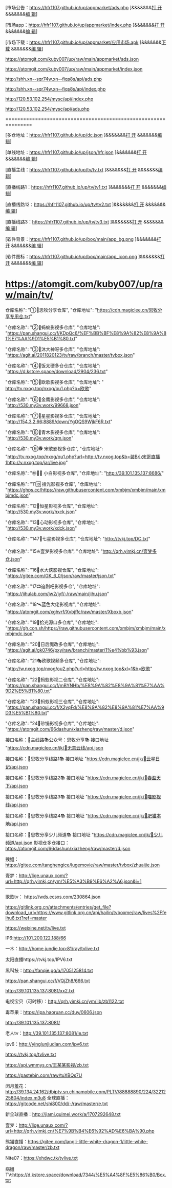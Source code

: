 
[市场公告：https://hfr1107.github.io/up/appmarket/ads.php ]&&&&&&&[打  开](https://hfr1107.github.io/up/appmarket/ads.php) &&&&&&&[编   辑](https://github.com/hfr1107/up/edit/main/appmarket/ads.php)]

[市场app：https://hfr1107.github.io/up/appmarket/index.php ]&&&&&&&[打  开](https://hfr1107.github.io/up/appmarket/index.php) &&&&&&&[编   辑](https://github.com/hfr1107/up/edit/main/appmarket/index.php)]

[市场下载：https://hfr1107.github.io/up/appmarket/应用市场.apk ]&&&&&&&[下  载](https://hfr1107.github.io/up/appmarket/应用市场.apk) &&&&&&&[编   辑](https://github.com/hfr1107/up/edit/main/appmarket/)]

https://atomgit.com/kuby007/up/raw/main/appmarket/ads.json

https://atomgit.com/kuby007/up/raw/main/appmarket/index.json

http://shh.xn--sqr74w.xn--fiqs8s/api/ads.php  

http://shh.xn--sqr74w.xn--fiqs8s/api/index.php

http://120.53.102.254/mysc/api/index.php

http://120.53.102.254/mysc/api/ads.php

===============================================================

[多仓地址：https://hfr1107.github.io/up/dc.json ]&&&&&&&[打   开](https://hfr1107.github.io/up/dc.json) &&&&&&&[编   辑](https://github.com/hfr1107/up/edit/main/dc.json)]

[单线地址：https://hfr1107.github.io/up/json/hfr.json ]&&&&&&&[打   开](https://hfr1107.github.io/up/json/hfr.json) &&&&&&&[编   辑](https://github.com/hfr1107/up/edit/main/json/hfr.json)]

[直播主线：https://hfr1107.github.io/up/tv/tv.txt ]&&&&&&&[打   开](https://hfr1107.github.io/up/tv/tv.txt) &&&&&&&[编   辑](https://github.com/hfr1107/up/edit/main/tv/tv.txt)]

[直播线路1：https://hfr1107.github.io/up/tv/tv1.txt ]&&&&&&&[打   开](https://hfr1107.github.io/up/tv/tv1.txt) &&&&&&&[编   辑](https://github.com/hfr1107/up/edit/main/tv/tv1.txt)]

[直播线路12：https://hfr1107.github.io/up/tv/tv2.txt ]&&&&&&&[打   开](https://hfr1107.github.io/up/tv/tv2.txt) &&&&&&&[编   辑](https://github.com/hfr1107/up/edit/main/tv/tv2.txt)]

[直播线路3：https://hfr1107.github.io/up/tv/tv3.txt ]&&&&&&&[打   开](https://hfr1107.github.io/up/tv/tv3.txt) &&&&&&&[编   辑](https://github.com/hfr1107/up/edit/main/tv/tv3.txt)]

[软件背景：https://hfr1107.github.io/up/box/main/app_bg.png ]&&&&&&&[打   开](https://hfr1107.github.io/up/box/main/app_bg.png) &&&&&&&[编   辑](https://github.com/hfr1107/up/edit/main/box/main)]

[软件图标：https://hfr1107.github.io/up/box/main/app_icon.png ]&&&&&&&[打   开](https://hfr1107.github.io/up/box/main/app_icon.png) &&&&&&&[编   辑](https://github.com/hfr1107/up/edit/main/box/main)]


https://atomgit.com/kuby007/up/raw/main/tv/
===============================================================
仓库名称": "①🥐思牧分享仓库",
"仓库地址": "https://cdn.magiclee.cn/思牧分享专用仓.txt"

"仓库名称": "②🎎蚂蚁影视多仓库",
"仓库地址": "https://pan.shangui.cc/f/KDpQc6/%EF%BB%BF%E8%9A%82%E8%9A%81%E7%AA%9D1%E5%B1%80.txt"

"仓库名称": "③🥣沐大神呀多仓库",
"仓库地址": "https://agit.ai/2011820123/tv/raw/branch/master/tvbox.json"

"仓库名称": "④🍚饭太硬多仓仓库",
"仓库地址": "https://d.kstore.space/download/2904/236.txt"

"仓库名称": "⑤🏮欧歌影视多仓库",
"仓库地址": " http://tv.nxog.top/nxog/ou1.php?b=欧歌"

"仓库名称": "⑥🥝金鹰影视多仓库",
"仓库地址": "http://530.my3v.work/99668.json"

"仓库名称": "⑦🌟星星影视多仓库",
"仓库地址": "http://154.3.2.66:8889/down/YgOQS9WjkF6R.txt"

"仓库名称": "⑧🌴青木影视多仓库",
"仓库地址": "http://530.my3v.work/qm.json"

"仓库名称": "⑨🕵 宋歌影视多仓库",
"仓库地址": "http://tv.nxog.top/nxog/ou1.php?url=http://tv.nxog.top&b=装B小宋哥直播1http://v.nxog.top/jar/live.jpg"

"仓库名称": "⑩🛀🏻 小白影视多仓库",
"仓库地址": "http://39.101.135.137:8686/"

"仓库名称": "11🆔 拾光影视多仓库",
"仓库地址": "https://ghps.cc/https://raw.githubusercontent.com/xmbjm/xmbjm/main/xmbjmdc.json"

"仓库名称": "12🎇恒星影视多仓库",
"仓库地址": "http://530.my3v.work/hxck.json"

"仓库名称": "13💖心动影视多仓库",
"仓库地址": "http://530.my3v.work/xdck.json"

"仓库名称": "147⃣七星影视多仓库",
"仓库地址": "http://tvkj.top/DC.txt"

"仓库名称": "15⛵️壹梦影视多仓库",
"仓库地址": "http://qrh.yimkj.cn/壹梦多仓.json"

"仓库名称": "16💠水大侠影视仓库",
"仓库地址": "https://gitee.com/GK_6_0/json/raw/master/json.txt"

"仓库名称": "17📺追剧吧影视多仓",
"仓库地址": "https://jihulab.com/jw2/jyf/-/raw/main/jihu.json"

"仓库名称": "18🛰蓝色大佬影视库",
"仓库地址": "https://atomgit.com/xghvrf/Xvbjffc/raw/master/Xboxb.json"

"仓库名称": "19🥥拾光源口多仓库",
"仓库地址": "https://gh.con.sh/https://raw.githubusercontent.com/xmbjm/xmbjm/main/xmbjmdc.json"


"仓库名称": "20🍡日后魔改多仓库",
"仓库地址": "https://agit.ai/gk0746/pxy/raw/branch/master/1%e4%bb%93.json"

"仓库名称": "21🎭欧歌视频多仓库",
"仓库地址": "http://w.nxog.top/nxog/ou2.php?url=http://w.nxog.top&xl=1&b=欧歌"

"仓库名称": "22🍷蚂蚁影视二仓库",
"仓库地址": "https://pan.shangui.cc/f/mBYNHb/%E8%9A%82%E8%9A%81%E7%AA%9D2%E5%B1%80.txt"

"仓库名称": "23🍷蚂蚁影视三仓库",
"仓库地址": "https://pan.shangui.cc/f/X2yqFd/%E8%9A%82%E8%9A%81%E7%AA%9D3%E5%B1%80.txt"

"仓库名称": "24🥣砂锅影视多仓库",
"仓库地址": "https://atomgit.com/66dashun/xiazheng/raw/master/d.json"

接口名称：🚒主线路📚公众号：思牧分享📚
接口地址 "https://cdn.magiclee.cn/jk/🚀无意云线/api.json 
 
接口名称：🚒思牧分享线路1📚
接口地址 "https://cdn.magiclee.cn/jk/🚀云星日记/api.json 

接口名称：🚒思牧分享线路2📚 
接口地址 "https://cdn.magiclee.cn/jk/🚀春盈天下/api.json 

接口名称：🚒思牧分享线路3📚 
接口地址 "https://cdn.magiclee.cn/jk/🚀喵影视线/api.json
 
接口名称：🚒思牧分享线路4📚
接口地址 "https://cdn.magiclee.cn/jk/🚀肥猫本地/api.json

接口名称：🚒思牧分享少儿频道📚 
接口地址 "https://cdn.magiclee.cn/jk/🚀少儿频道/api.json
影视仓多仓接口：https://atomgit.com/66dashun/xiazheng/raw/master/d.json

拽姐：https://gitee.com/tanghengice/lugemovie/raw/master/tvbox/zhuaijie.json

壹梦：http://lige.unaux.com/?url=http://qrh.yimkj.cn/ym/%E5%A3%B9%E6%A2%A6.json&i=1

---------------------------------------------------------------------------------------------
歌歌tv： https://wds.ecsxs.com/230864.json

https://gitlink.org.cn/attachments/entries/get_file?download_url=https://www.gitlink.org.cn/api/hailin/tvboxme/raw/lives%2Ffeihu6.txt?ref=master

https://weixine.net/tv/live.txt

IP6:http://101.200.122.188/66

一木：http://home.jundie.top:81/ray/tvlive.txt

太阳直播https://tvkj.top/IPV6.txt

黑科技：http://fanqie.gq/a/1705125814.txt

https://pan.shangui.cc/f/VQjZh8/666.txt

http://39.101.135.137:8081/xx2.txt

电视宝贝（可时移）：http://qrh.yimkj.cn/ym/lib/zb1122.txt


毒苹果：https://ipa.haoruan.cc/duy/0606.json

http://39.101.135.137:8081/

老人tv：http://39.101.135.137:8081/le.txt

ipv6：http://yinglunjiudian.com/ipv6.txt

https://tvkj.top/tvlive.txt

https://api.wmmys.cn/王某某影视/zb.txt

https://pastebin.com/raw/tuXBQs7U

闭月羞花：http://39.134.24.162/dbiptv.sn.chinamobile.com/PLTV/88888890/224/3221225804/index.m3u8
全球直播：https://gitcode.net/shi800/dd/-/raw/master/e.txt

新全球直播：http://jiami.guimei.work/a/1707292648.txt


壹梦：http://lige.unaux.com/?url=http://qrh.yimkj.cn/%E7%9B%B4%E6%92%AD%E6%BA%90.php

熊猫直播：https://gitee.com/langli-little-white-dragon-1/little-white-dragon/raw/master/zb.txt

Nite07：https://xhdwc.tk/tvlive.txt

病姐TV:https://d.kstore.space/download/7344/%E5%A4%8F%E5%86%B0/Box.txt
